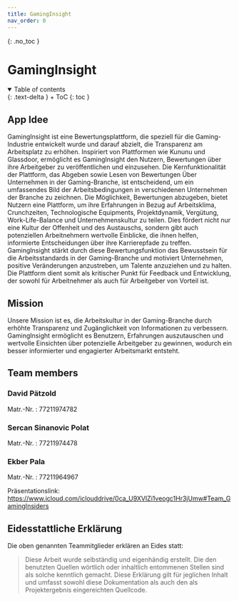```yaml
---
title: GamingInsight
nav_order: 0
---
```



{: .no_toc }


# GamingInsight

<details open markdown="block">
{: .text-delta }
<summary>Table of contents</summary>
+ ToC
{: toc }
</details>


## App Idee

GamingInsight ist eine Bewertungsplattform, die speziell für die Gaming-Industrie entwickelt wurde und darauf abzielt, die Transparenz am Arbeitsplatz zu erhöhen. Inspiriert von Plattformen wie Kununu und Glassdoor, ermöglicht es GamingInsight den Nutzern, Bewertungen über ihre Arbeitgeber zu veröffentlichen und einzusehen. Die Kernfunktionalität der Plattform, das Abgeben sowie Lesen von Bewertungen Über Unternehmen in der Gaming-Branche, ist entscheidend, um ein umfassendes Bild der Arbeitsbedingungen in verschiedenen Unternehmen der Branche zu zeichnen.
Die Möglichkeit, Bewertungen abzugeben, bietet Nutzern eine Plattform, um ihre Erfahrungen in Bezug auf Arbeitsklima, Crunchzeiten, Technologische Equipments, Projektdynamik, Vergütung, Work-Life-Balance und Unternehmenskultur zu teilen. Dies fördert nicht nur eine Kultur der Offenheit und des Austauschs, sondern gibt auch potenziellen Arbeitnehmern wertvolle Einblicke, die ihnen helfen, informierte Entscheidungen über ihre Karrierepfade zu treffen.
GamingInsight stärkt durch diese Bewertungsfunktion das Bewusstsein für die Arbeitsstandards in der Gaming-Branche und motiviert Unternehmen, positive Veränderungen anzustreben, um Talente anzuziehen und zu halten. Die Plattform dient somit als kritischer Punkt für Feedback und Entwicklung, der sowohl für Arbeitnehmer als auch für Arbeitgeber von Vorteil ist.

## Mission

Unsere Mission ist es, die Arbeitskultur in der Gaming-Branche durch erhöhte Transparenz und Zugänglichkeit von Informationen zu verbessern. GamingInsight ermöglicht es Benutzern, Erfahrungen auszutauschen und wertvolle Einsichten über potenzielle Arbeitgeber zu gewinnen, wodurch ein besser informierter und engagierter Arbeitsmarkt entsteht.

## Team members

### David Pätzold

Matr.-Nr. : 77211974782

### Sercan Sinanovic Polat

Matr.-Nr. : 77211974478

### Ekber Pala

Matr.-Nr. : 77211964967

Präsentationslink: https://www.icloud.com/iclouddrive/0ca_U9XVIZi1veogc1Hr3jUmw#Team_GamingInsiders

## Eidesstattliche Erklärung

Die oben genannten Teammitglieder erklären an Eides statt:

> Diese Arbeit wurde selbständig und eigenhändig erstellt. Die den benutzten Quellen wörtlich oder inhaltlich entommenen Stellen sind als solche kenntlich gemacht. Diese Erklärung gilt für jeglichen Inhalt und umfasst sowohl diese Dokumentation als auch den als Projektergebnis eingereichten Quellcode.




